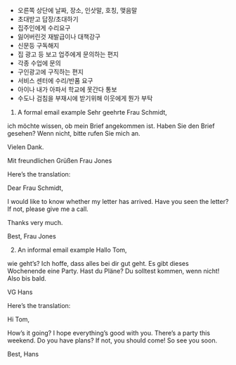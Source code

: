 - 오른쪽 상단에 날짜, 장소, 인삿말, 호칭, 맺음말
- 초대받고 답장/초대하기
- 집주인에게 수리요구
- 잃어버린것 재발급이나 대책강구
- 신문등 구독해지
- 집 광고 등 보고 업주에게 문의하는 편지
- 각종 수업에 문의
- 구인광고에 구직하는 편지
- 서비스 센터에 수리/반품 요구
- 아이나 내가 아파서 학교에 못간다 통보
- 수도나 검침을 부재시에 받기위해 이웃에게 뭔가 부탁

1. A formal email example
Sehr geehrte Frau Schmidt,

ich möchte wissen, ob mein Brief angekommen ist. Haben Sie den Brief gesehen? Wenn nicht, bitte rufen Sie mich an.

Vielen Dank.

Mit freundlichen Grüßen
Frau Jones

Here’s the translation:

Dear Frau Schmidt,

I would like to know whether my letter has arrived. Have you seen the letter? If not, please give me a call.

Thanks very much.

Best,
Frau Jones

2. An informal email example
Hallo Tom,

wie geht’s? Ich hoffe, dass alles bei dir gut geht. Es gibt dieses Wochenende eine Party. Hast du Pläne? Du solltest kommen, wenn nicht! Also bis bald.

VG
Hans

Here’s the translation:

Hi Tom,

How’s it going? I hope everything’s good with you. There’s a party this weekend. Do you have plans? If not, you should come! So see you soon.

Best,
Hans